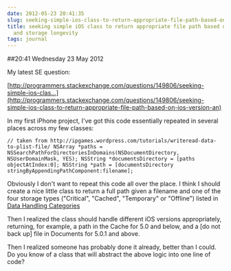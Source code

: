 ```yaml
---
date: 2012-05-23 20:41:35
slug: seeking-simple-ios-class-to-return-appropriate-file-path-based-on-ios-version-and-storage-longevity
title: seeking simple iOS class to return appropriate file path based on iOS version
  and storage longevity
tags: journal
---
```


##20:41 Wednesday 23 May 2012

 

My latest SE question:

 

[http://programmers.stackexchange.com/questions/149806/seeking-simple-ios-clas...](http://programmers.stackexchange.com/questions/149806/seeking-simple-ios-class-to-return-appropriate-file-path-based-on-ios-version-an)

 

 

 

In my first iPhone project, I've got this code essentially repeated in several places across my few classes:

 
    
    // taken from http://ipgames.wordpress.com/tutorials/writeread-data-to-plist-file/ NSArray *paths = NSSearchPathForDirectoriesInDomains(NSDocumentDirectory, NSUserDomainMask, YES); NSString *documentsDirectory = [paths objectAtIndex:0]; NSString *path = [documentsDirectory stringByAppendingPathComponent:filename];

  

Obviously I don't want to repeat this code all over the place. I think I should create a nice little class to return a full path given a filename and one of the four storage types ("Critical", "Cached", "Temporary" or "Offline") listed in [Data Handling Categories](https://developer.apple.com/library/ios/#qa/qa1719/_index.html)

 

Then I realized the class should handle different iOS versions appropriately, returning, for example, a path in the Cache for 5.0 and below, and a [do not back up] file in Documents for 5.0.1 and above.

 

Then I realized someone has probably done it already, better than I could. Do you know of a class that will abstract the above logic into one line of code?

 

 

 
